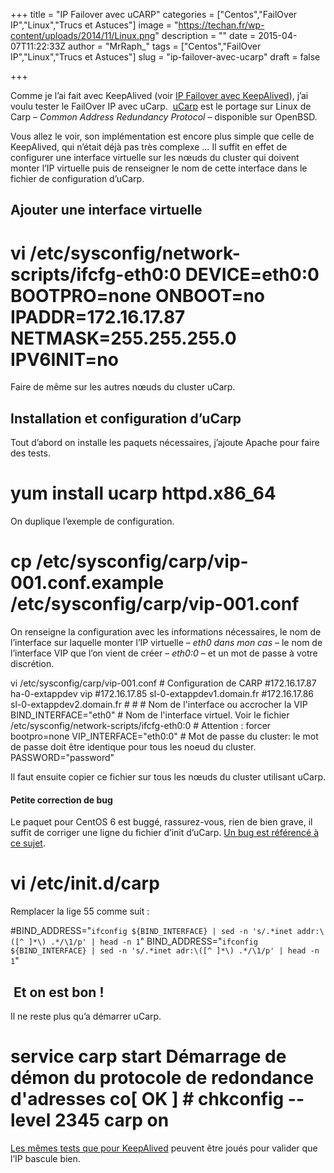 +++
title = "IP Failover avec uCARP"
categories = ["Centos","FailOver IP","Linux","Trucs et Astuces"]
image = "https://techan.fr/wp-content/uploads/2014/11/Linux.png"
description = ""
date = 2015-04-07T11:22:33Z
author = "MrRaph_"
tags = ["Centos","FailOver IP","Linux","Trucs et Astuces"]
slug = "ip-failover-avec-ucarp"
draft = false

+++


Comme je l’ai fait avec KeepAlived (voir [IP Failover avec KeepAlived](https://techan.fr/ip-failover-avec-keepalived/)), j’ai voulu tester le FailOver IP avec uCarp.  [uCarp](http://www.pureftpd.org/project/ucarp) est le portage sur Linux de Carp – *Common Address Redundancy Protocol –* disponible sur OpenBSD.

Vous allez le voir, son implémentation est encore plus simple que celle de KeepAlived, qui n’était déjà pas très complexe … Il suffit en effet de configurer une interface virtuelle sur les nœuds du cluster qui doivent monter l’IP virtuelle puis de renseigner le nom de cette interface dans le fichier de configuration d’uCarp.


## Ajouter une interface virtuelle

# vi /etc/sysconfig/network-scripts/ifcfg-eth0:0 DEVICE=eth0:0 BOOTPRO=none ONBOOT=no IPADDR=172.16.17.87 NETMASK=255.255.255.0 IPV6INIT=no

Faire de même sur les autres nœuds du cluster uCarp.


## Installation et configuration d’uCarp

Tout d’abord on installe les paquets nécessaires, j’ajoute Apache pour faire des tests.

# yum install ucarp httpd.x86_64

On duplique l’exemple de configuration.

# cp /etc/sysconfig/carp/vip-001.conf.example /etc/sysconfig/carp/vip-001.conf

On renseigne la configuration avec les informations nécessaires, le nom de l’interface sur laquelle monter l’IP virtuelle – *eth0 dans mon cas* – le nom de l’interface VIP que l’on vient de créer – *eth0:0* – et un mot de passe à votre discrétion.

vi /etc/sysconfig/carp/vip-001.conf # Configuration de CARP #172.16.17.87 ha-0-extappdev vip #172.16.17.85 sl-0-extappdev1.domain.fr #172.16.17.86 sl-0-extappdev2.domain.fr # # # Nom de l'interface ou accrocher la VIP BIND_INTERFACE="eth0" # Nom de l'interface virtuel. Voir le fichier /etc/sysconfig/network-scripts/ifcfg-eth0:0 # Attention : forcer bootpro=none VIP_INTERFACE="eth0:0" # Mot de passe du cluster: le mot de passe doit être identique pour tous les noeud du cluster. PASSWORD="password"

Il faut ensuite copier ce fichier sur tous les nœuds du cluster utilisant uCarp.

#### Petite correction de bug

Le paquet pour CentOS 6 est buggé, rassurez-vous, rien de bien grave, il suffit de corriger une ligne du fichier d’init d’uCarp. [Un bug est référencé à ce sujet](%20http://bugs.centos.org/view.php?id=6651).

# vi /etc/init.d/carp

Remplacer la lige 55 comme suit :

#BIND_ADDRESS="`ifconfig ${BIND_INTERFACE} | sed -n 's/.*inet addr:\([^ ]*\) .*/\1/p' | head -n 1`" BIND_ADDRESS="`ifconfig ${BIND_INTERFACE} | sed -n 's/.*inet adr:\([^ ]*\) .*/\1/p' | head -n 1`"


##  Et on est bon !

Il ne reste plus qu’a démarrer uCarp.

# service carp start Démarrage de démon du protocole de redondance d'adresses co[ OK ] # chkconfig --level 2345 carp on

[Les mêmes tests que pour KeepAlived](https://techan.fr/ip-failover-avec-keepalived/) peuvent être joués pour valider que l’IP bascule bien.


